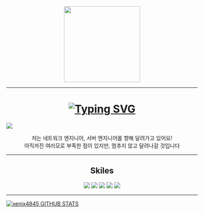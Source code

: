 <div align="center"><img src="https://github.com/xenix4845/xenix4845/assets/156365851/6ebe42bc-124c-44d2-9eae-2ade69374e4f" width="200"></div><hr>
<h1 align="center"><a href="https://git.io/typing-svg"><img src="https://readme-typing-svg.demolab.com?font=Fira+Code&pause=1000&center=true&color=1EF718&random=false&width=435&lines=%EC%95%88%EB%85%95%ED%95%98%EC%84%B8%EC%9A%94+%EB%B0%98%EA%B0%91%EC%8A%B5%EB%8B%88%EB%8B%A4!" alt="Typing SVG" /></a></h1>

![](https://komarev.com/ghpvc/?username=xenix4845&color=red&style=flat&label=Views)

<p align="center">저는 네트워크 엔지니어, 서버 엔지니어를 향해 달려가고 있어요! <br>
아직까진 여러모로 부족한 점이 있지만, 멈추지 않고 달려나갈 것입니다</p>
<hr>

<div align="center">
  <h2>Skiles</h2>
  <img src="https://img.shields.io/badge/Linux-87CF3E?style=flat-square&logo=Linux&logoColor=white">
  <img src="https://img.shields.io/badge/Ubuntu-E95420?style=flat-square&logo=Ubuntu&logoColor=white">
  <img src="https://img.shields.io/badge/Cisco-1BA0D7?style=flat-square&logo=Cisco&logoColor=white">
  <img src="https://img.shields.io/badge/Kali-557C94?style=flat-square&logo=Kali Linux&logoColor=white">
  <img src="https://img.shields.io/badge/Synology-B5B5B6?style=flat-square&logo=Synology&logoColor=white">
</div><hr>

[![xenix4845 GITHUB STATS](https://github-readme-stats.vercel.app/api?username=xenix4845&theme=dark&locale=kr)](https://github.com/xenix4845/github-readme-stats)
